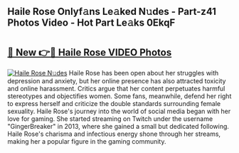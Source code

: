 ## Haile Rose Onlyf𝚊ns Le𝚊ked N𝚞des - Part-z41 Photos Video - Hot Part Le𝚊ks 0EkqF

# <h2><a href="http://ac26911.deff.icu/?id=Haile+Rose">🔗 New 👉🔴 Haile Rose VIDEO Photos</a></h2>

[![Haile Rose N𝚞des](https://i.imgur.com/rIISA9y.gif)](http://ac26911.deff.icu/?id=Haile+Rose)
Haile Rose has been open about her struggles with depression and anxiety, but her online presence has also attracted toxicity and online harassment. Critics argue that her content perpetuates harmful stereotypes and objectifies women. Some fans, meanwhile, defend her right to express herself and criticize the double standards surrounding female sexuality. Haile Rose's journey into the world of social media began with her love for gaming. She started streaming on Twitch under the username "GingerBreaker" in 2013, where she gained a small but dedicated following. Haile Rose's charisma and infectious energy shone through her streams, making her a popular figure in the gaming community.
